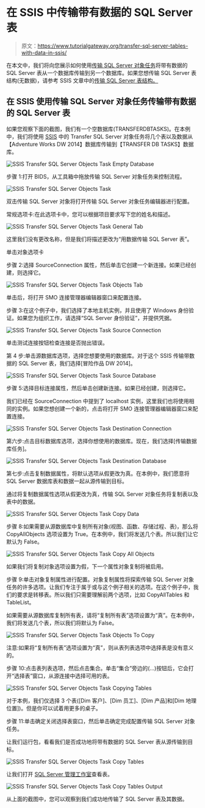 # 在 SSIS 中传输带有数据的 SQL Server 表

> 原文：<https://www.tutorialgateway.org/transfer-sql-server-tables-with-data-in-ssis/>

在本文中，我们将向您展示如何使用[传输 SQL Server 对象任务](https://www.tutorialgateway.org/transfer-sql-server-objects-task-in-ssis/)将带有数据的 SQL Server 表从一个数据库传输到另一个数据库。如果您想传输 SQL Server 表结构(无数据)，请参考 SSIS 文章中的[传输 SQL Server 表结构。](https://www.tutorialgateway.org/transfer-sql-server-table-structures-in-ssis/)

## 在 SSIS 使用传输 SQL Server 对象任务传输带有数据的 SQL Server 表

如果您观察下面的截图，我们有一个空数据库(TRANSFERDBTASKS)。在本例中，我们将使用 [SSIS](https://www.tutorialgateway.org/ssis/) 中的 Transfer SQL Server 对象任务将几个表以及数据从【Adventure Works DW 2014】数据库传输到【TRANSFER DB TASKS】数据库。

![SSIS Transfer SQL Server Objects Task Empty Database](img/1554a9a355f8655cb728333546bde930.png)

步骤 1:打开 BIDS，从工具箱中拖放传输 SQL Server 对象任务来控制流程。

![SSIS Transfer SQL Server Objects Task](img/fd381cee1d4261b6f9633a3586b10b7d.png)

双击传输 SQL Server 对象将打开传输 SQL Server 对象任务编辑器进行配置。

常规选项卡:在此选项卡中，您可以根据项目要求写下您的姓名和描述。

![SSIS Transfer SQL Server Objects Task General Tab](img/7c9e30f6770bcf7308af8d2ff839316d.png)

这里我们没有更改名称，但是我们将描述更改为“用数据传输 SQL Server 表”。

单击对象选项卡

步骤 2:选择 SourceConnection 属性，然后单击它创建一个新连接。如果已经创建，则选择它。

![SSIS Transfer SQL Server Objects Task Objects Tab](img/b355972ac432693b9a8219545a4a4058.png)

单击<new connection="">后，将打开 SMO 连接管理器编辑器窗口来配置连接。</new>

步骤 3:在这个例子中，我们选择了本地主机实例，并且使用了 Windows 身份验证。如果您为组织工作，请选择“SQL Server 身份验证”，并提供凭据。

![SSIS Transfer SQL Server Objects Task Source Connection](img/f998088776d752f49030c9ac638f31a5.png)

单击测试连接按钮检查连接是否抛出错误。

第 4 步:单击源数据库选项，选择您想要使用的数据库。对于这个 SSIS 传输带数据的 SQL Server 表，我们选择[冒险作品 DW 2014]。

![SSIS Transfer SQL Server Objects Task Source Database](img/1aa3d4a9ad5e7e962d93dcb638450f27.png)

步骤 5:选择目标连接属性，然后单击创建新连接。如果已经创建，则选择它。

我们已经在 SourceConnection 中提到了 localhost 实例，这里我们也将使用相同的实例。如果您想创建一个新的，点击将打开 SMO 连接管理器编辑器窗口来配置连接。

![SSIS Transfer SQL Server Objects Task Destination Connection](img/983556e8e926562dac6fa81fcdaa31fb.png)

第六步:点击目标数据库选项，选择你想使用的数据库。现在，我们选择[传输数据库任务]。

![SSIS Transfer SQL Server Objects Task Destination Database](img/4ba568753b35c8cf7d79060b10da8953.png)

第七步:点击复制数据属性，将默认选项从假更改为真。在本例中，我们愿意将 SQL Server 数据库表和数据一起从源传输到目标。

通过将复制数据属性选项从假更改为真，传输 SQL Server 对象任务将复制表以及表中的数据。

![SSIS Transfer SQL Server Objects Task Copy Data](img/41eece91e87ef2002241d48de12b9328.png)

步骤 8:如果需要从源数据库中复制所有对象(视图、函数、存储过程、表)，那么将 CopyAllObjects 选项设置为 True。在本例中，我们将发送几个表。所以我们让它默认为 False。

![SSIS Transfer SQL Server Objects Task Copy All Objects](img/5fe199d07409e1520da49bbd71f4c2f1.png)

如果我们将复制对象选项设置为假，下一个属性对象复制将被启用。

步骤 9:单击对象复制属性进行配置。对象复制属性将探索传输 SQL Server 对象任务的许多选项。让我们专注于属于或与这个例子相关的选项。在这个例子中，我们的要求是转移表。所以我们只需要理解前两个选项，比如 CopyAllTables 和 TableList。

如果需要从源数据库复制所有表，请将“复制所有表”选项设置为“真”。在本例中，我们将发送几个表，所以我们将默认为 False。

![SSIS Transfer SQL Server Objects Task Objects To Copy](img/2bfa9218434f74699e5c44c29e4a3b89.png)

注意:如果将“复制所有表”选项设置为“真”，则从表列表选项中选择表是没有意义的。

步骤 10:点击表列表选项，然后点击集合。单击“集合”旁边的(…)按钮后，它会打开“选择表”窗口，从源连接中选择可用的表。

![SSIS Transfer SQL Server Objects Task Copying Tables](img/75a9c4dc4697f147be74828a76d48c96.png)

对于本例，我们仅选择 3 个表([Dim 客户]、[Dim 员工]、[Dim 产品]和[Dim 地理位置])。但是你可以试着用更多的桌子。

步骤 11:单击确定关闭选择表窗口，然后单击确定完成配置传输 SQL Server 对象任务。

让我们运行包，看看我们是否成功地将带有数据的 SQL Server 表从源传输到目标。

![SSIS Transfer SQL Server Objects Task Copy Tables](img/690f9af0d517a027cb1a5c440b2f8057.png)

让我们打开 [SQL Server 管理工作室](https://www.tutorialgateway.org/sql/)查看表。

![SSIS Transfer SQL Server Objects Task Copy Tables Output](img/e5092a40d0921c9cbb0a88fbb5987777.png)

从上面的截图中，您可以观察到我们成功地传输了 SQL Server 表及其数据。
